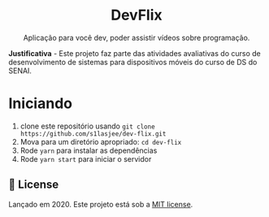 <h1 align="center">
<br>
  DevFlix
</h1>
<p align="center">Aplicação para você dev, poder assistir vídeos sobre programação.</p>

**Justificativa** - Este projeto faz parte das atividades avaliativas do curso de desenvolvimento de sistemas para dispositivos móveis do curso de DS do SENAI.

# Iniciando

1. clone este repositório usando `git clone https://github.com/s1lasjee/dev-flix.git`
2. Mova para um diretório apropriado: `cd dev-flix`
3. Rode `yarn` para instalar as dependências
4. Rode `yarn start` para iniciar o servidor


## :open_book: License

Lançado em 2020.
Este projeto está sob a [MIT license](https://github.com/s1lasjee/dev-flix/blob/master/LICENSE).

